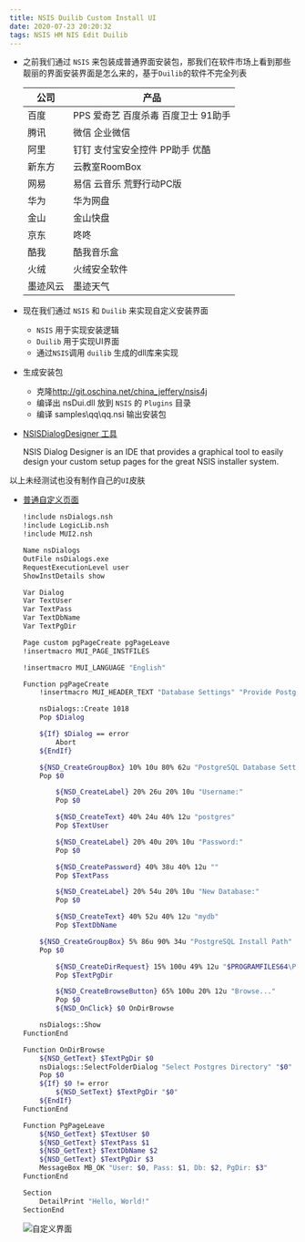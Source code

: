 ```yaml
---
title: NSIS Duilib Custom Install UI  
date: 2020-07-23 20:20:32
tags: NSIS HM NIS Edit Duilib
---
```


- 之前我们通过 `NSIS` 来包装成普通界面安装包，那我们在软件市场上看到那些靓丽的界面安装界面是怎么来的，基于`Duilib`的软件不完全列表

    |公司|产品|
    |-----|------|
    |百度|PPS 爱奇艺 百度杀毒 百度卫士 91助手
    |腾讯|微信 企业微信
    |阿里|钉钉 支付宝安全控件 PP助手 优酷
    |新东方|云教室RoomBox
    |网易|易信 云音乐 荒野行动PC版
    |华为|华为网盘
    |金山|金山快盘
    |京东|咚咚
    |酷我|酷我音乐盒
    |火绒|火绒安全软件
    |墨迹风云|墨迹天气

- 现在我们通过 `NSIS` 和 `Duilib` 来实现自定义安装界面

  - `NSIS` 用于实现安装逻辑
  - `Duilib` 用于实现UI界面
  - 通过`NSIS`调用 `duilib` 生成的dll库来实现

- 生成安装包

  - 克隆<http://git.oschina.net/china_jeffery/nsis4j>
  - 编译出 nsDui.dll 放到 `NSIS` 的 `Plugins` 目录
  - 编译 samples\qq\qq.nsi 输出安装包

- [NSISDialogDesigner 工具](http://coolsoft.altervista.org/en/nsisdialogdesigner)

    NSIS Dialog Designer is an IDE that provides a graphical tool to easily design your custom setup pages for the great NSIS installer system.  

以上未经测试也没有制作自己的`UI`皮肤

- [普通自定义页面](https://gist.github.com/johncf/e8f2fc74bec337ddaba30399907d9d9a)

  ```sh
  !include nsDialogs.nsh
  !include LogicLib.nsh
  !include MUI2.nsh

  Name nsDialogs
  OutFile nsDialogs.exe
  RequestExecutionLevel user
  ShowInstDetails show

  Var Dialog
  Var TextUser
  Var TextPass
  Var TextDbName
  Var TextPgDir

  Page custom pgPageCreate pgPageLeave
  !insertmacro MUI_PAGE_INSTFILES

  !insertmacro MUI_LANGUAGE "English"

  Function pgPageCreate
      !insertmacro MUI_HEADER_TEXT "Database Settings" "Provide PostgreSQL config and install directory."

      nsDialogs::Create 1018
      Pop $Dialog

      ${If} $Dialog == error
          Abort
      ${EndIf}

      ${NSD_CreateGroupBox} 10% 10u 80% 62u "PostgreSQL Database Settings"
      Pop $0

          ${NSD_CreateLabel} 20% 26u 20% 10u "Username:"
          Pop $0

          ${NSD_CreateText} 40% 24u 40% 12u "postgres"
          Pop $TextUser

          ${NSD_CreateLabel} 20% 40u 20% 10u "Password:"
          Pop $0

          ${NSD_CreatePassword} 40% 38u 40% 12u ""
          Pop $TextPass

          ${NSD_CreateLabel} 20% 54u 20% 10u "New Database:"
          Pop $0

          ${NSD_CreateText} 40% 52u 40% 12u "mydb"
          Pop $TextDbName

      ${NSD_CreateGroupBox} 5% 86u 90% 34u "PostgreSQL Install Path"
      Pop $0

          ${NSD_CreateDirRequest} 15% 100u 49% 12u "$PROGRAMFILES64\PostgreSQL\10"
          Pop $TextPgDir

          ${NSD_CreateBrowseButton} 65% 100u 20% 12u "Browse..."
          Pop $0
          ${NSD_OnClick} $0 OnDirBrowse

      nsDialogs::Show
  FunctionEnd

  Function OnDirBrowse
      ${NSD_GetText} $TextPgDir $0
      nsDialogs::SelectFolderDialog "Select Postgres Directory" "$0"
      Pop $0
      ${If} $0 != error
          ${NSD_SetText} $TextPgDir "$0"
      ${EndIf}
  FunctionEnd

  Function PgPageLeave
      ${NSD_GetText} $TextUser $0
      ${NSD_GetText} $TextPass $1
      ${NSD_GetText} $TextDbName $2
      ${NSD_GetText} $TextPgDir $3
      MessageBox MB_OK "User: $0, Pass: $1, Db: $2, PgDir: $3"
  FunctionEnd

  Section
      DetailPrint "Hello, World!"
  SectionEnd
  ```

  ![自定义界面](https://s1.ax1x.com/2020/09/04/wFGDwd.png)

